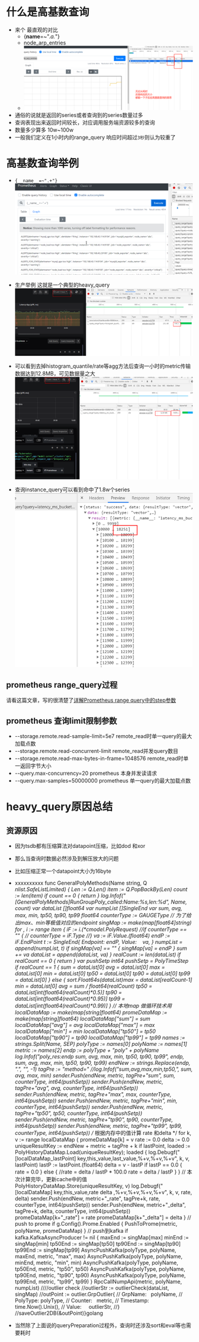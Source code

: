 # 什么是高基数查询
- 来个 最直观的对比 
    - {__name__=~".*a.*"}
    - node_arp_entries
    - ![image](./pic/h_zhi.png)
- 通俗的说就是返回的series或者查询到的series数量过多
- 查询表现出来返回时间较长，对应调用服务端资源较多的查询
- 数量多少算多 10w~100w
- 一般我们定义在1小时内的range_query 响应时间超过`3秒`则认为较重了

# 高基数查询举例
- `{__name__=~".+"}`
![image](./pic/high01.png)

- 生产举例 这就是一个典型的heavy_query
![image](./pic/high02.png)

- 可以看到去掉histogram_quantile/rate等agg方法后查询一小时的metric传输数据达到12.8MB，可见数据量之大
![image](./pic/high03.png)
- 查询instance_query可以看到命中了1.8w个series
![image](./pic/high04.png)

## prometheus range_query过程
请看这篇文章，写的很清楚了[详解Prometheus range query中的step参数](https://segmentfault.com/a/1190000017553625)

## prometheus 查询limit限制参数

- --storage.remote.read-sample-limit=5e7 remote_read时单一query的最大加载点数
- --storage.remote.read-concurrent-limit remote_read并发query数目
- --storage.remote.read-max-bytes-in-frame=1048576  remote_read时单一返回字节大小
- --query.max-concurrency=20 prometheus 本身并发读请求
- --query.max-samples=50000000  prometheus 单一query的最大加载点数

# heavy_query原因总结
## 资源原因
- 因为tsdb都有压缩算法对datapoint压缩，比如dod 和xor
- 那么当查询时数据必然涉及到解压放大的问题
- 比如压缩正常一个datapoint大小为16byte
- xxxxxxxxxx func GeneralPolyMethods(Name string, Q *nlist.SafeListLimited) {    Len := Q.Len()​    item := Q.PopBackBy(Len)    count := len(item)    if count == 0 {        return    }    log.Infof("[GeneralPolyMethods]RunGroupPoly_called:Name:%s,len:%d", Name, count)    var dataList []float64    var numpList []SingleEnd    var sum, avg, max, min, tp50, tp90, tp99 float64    counterType := GAUGEType    // 为了给出max、min等极值对应的endpoint    singMap := make(map[float64]string)​    for _, i := range item {        iF := i.(*cmodel.PolyRequest)        //if counterType == "" {        //  counterType = iF.Type        //}​        va := iF.Value.(float64)        endP := iF.EndPoint        t := SingleEnd{            Endpoint: endP,            Value:    va,        }        numpList = append(numpList, t)        if singMap[va] == "" {            singMap[va] = endP        }        sum += va        dataList = append(dataList, va)    }    realCount := len(dataList)    if realCount == 0 {        return    }    var pushSetp int64    pushSetp = PolyTimeStep​    if realCount == 1 {        sum = dataList[0]        avg = dataList[0]        max = dataList[0]        min = dataList[0]        tp50 = dataList[0]        tp90 = dataList[0]        tp99 = dataList[0]    } else {        sort.Float64s(dataList)​        max = dataList[realCount-1]        min = dataList[0]        avg = sum / float64(realCount)        tp50 = dataList[int(float64(realCount)*0.5)]        tp90 = dataList[int(float64(realCount)*0.95)]        tp99 = dataList[int(float64(realCount)*0.99)]​    }    // 本地map 做循环技术用    localDataMap := make(map[string]float64)    promeDataMap := make(map[string]float64)    localDataMap["sum"] = sum    localDataMap["avg"] = avg    localDataMap["max"] = max    localDataMap["min"] = min    localDataMap["tp50"] = tp50    localDataMap["tp90"] = tp90    localDataMap["tp99"] = tp99​    names := strings.Split(Name, SEP)​    polyType := names[0]    polyName := names[1]    metric := names[2]    endp := polyType + "_poly_" + polyName    log.Infof("poly_res:endp sum, avg, max, min, tp50, tp90, tp99", endp, sum, avg, max, min, tp50, tp90, tp99)    endNew := strings.Replace(endp, ".", "_", -1)​    tagPre := "method="    //log.Infof("sum,avg,max,min,tp50,", sum, avg, max, min)    sender.Push(endNew, metric, tagPre+"sum", sum, counterType, int64(pushSetp))    sender.Push(endNew, metric, tagPre+"avg", avg, counterType, int64(pushSetp))    sender.Push(endNew, metric, tagPre+"max", max, counterType, int64(pushSetp))    sender.Push(endNew, metric, tagPre+"min", min, counterType, int64(pushSetp))    sender.Push(endNew, metric, tagPre+"tp50", tp50, counterType, int64(pushSetp))    sender.Push(endNew, metric, tagPre+"tp90", tp90, counterType, int64(pushSetp))    sender.Push(endNew, metric, tagPre+"tp99", tp99, counterType, int64(pushSetp))​    /*        根据内存中的值计算 rate 和delta    */    for k, v := range localDataMap {        promeDataMap[k] = v        rate := 0.0        delta := 0.0        uniqueResultKey := endNew + metric + tagPre + k​        if lastPoint, loaded := PolyHistoryDataMap.Load(uniqueResultKey); loaded {            log.Debugf("[localDataMap_lastPoint] key,this_value,last_value,%+v,%+v,%+v", k, v, lastPoint)            lastP := lastPoint.(float64)            delta = v - lastP            if lastP == 0.0 {                rate = 0.0            } else {                //rate = delta / lastP * 100.0                rate = delta / lastP            }​        }        // 本次计算完毕，更新cache中的值        PolyHistoryDataMap.Store(uniqueResultKey, v)        log.Debugf("[localDataMap] key,this_value,rate delta ,%+v,%+v,%+v,%+v", k, v, rate, delta)        sender.Push(endNew, metric+"_rate", tagPre+k, rate, counterType, int64(pushSetp))        sender.Push(endNew, metric+"_delta", tagPre+k, delta, counterType, int64(pushSetp))        promeDataMap[k+"_rate"] = rate        promeDataMap[k+"_delta"] = delta​    }    // push to prome    if g.Config().Prome.Enabled {        PushToProme(metric, polyName, promeDataMap)    }    // push到kafka    if kafka.KafkaAsyncProducer != nil {        maxEnd := singMap[max]        minEnd := singMap[min]        tp50End := singMap[tp50]        tp90End := singMap[tp90]        tp99End := singMap[tp99]        AsyncPushKafka(polyType, polyName, maxEnd, metric, "max", max)        AsyncPushKafka(polyType, polyName, minEnd, metric, "min", min)        AsyncPushKafka(polyType, polyName, tp50End, metric, "tp50", tp50)        AsyncPushKafka(polyType, polyName, tp90End, metric, "tp90", tp90)        AsyncPushKafka(polyType, polyName, tp99End, metric, "tp99", tp99)    }    RpcCallNumpApi(metric, polyName, numpList)    ////outlier check    //outlierStr := outlierCheck(dataList, singMap)    //outPoint := outlier.GrpOutlier{    //  GrpName:   polyName,    //  PolyType:  polyType,    //  Counter:   metric,    //  Timestamp: time.Now().Unix(),    //  Value:     outlierStr,    //}    //saveOutlier2DB(&outPoint)}golang

- 当然除了上面说的queryPreparation过程外，查询时还涉及sort和eval等也需要耗时





